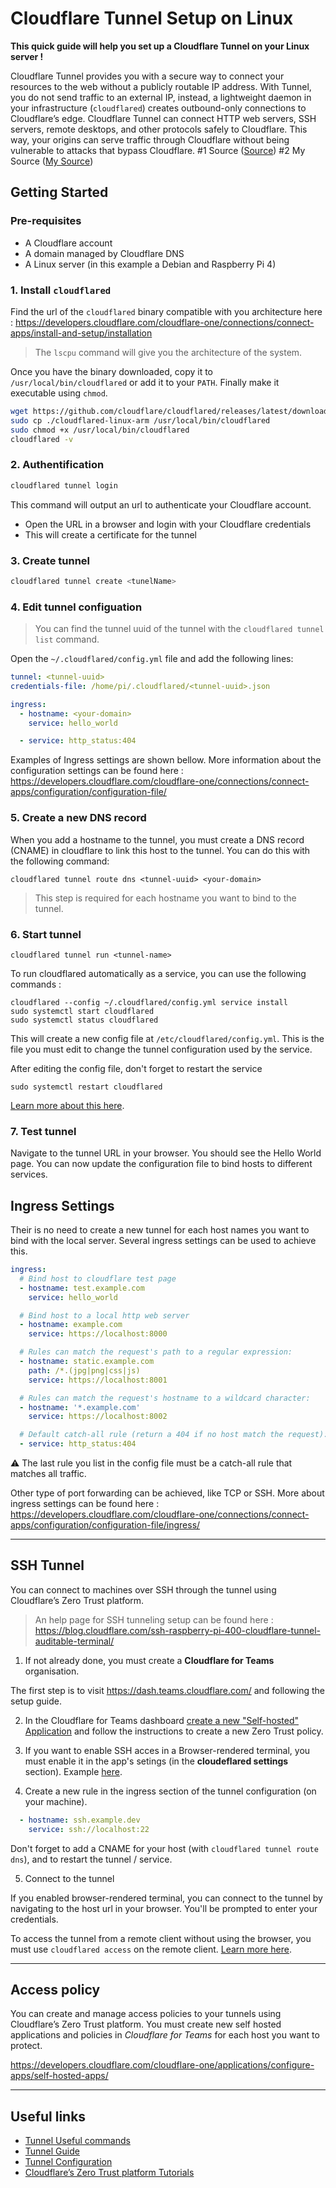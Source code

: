 # Cloudflare Tunnel Setup on Linux

**This quick guide will help you set up a Cloudflare Tunnel on your Linux server !**

Cloudflare Tunnel provides you with a secure way to connect your resources to the web without a publicly routable IP address. With Tunnel, you do not send traffic to an external IP, instead, a lightweight daemon in your infrastructure (`cloudflared`) creates outbound-only connections to Cloudflare’s edge. Cloudflare Tunnel can connect HTTP web servers, SSH servers, remote desktops, and other protocols safely to Cloudflare. This way, your origins can serve traffic through Cloudflare without being vulnerable to attacks that bypass Cloudflare.
#1 Source
([Source](https://developers.cloudflare.com/cloudflare-one/connections/connect-apps/))
#2 My Source
([My Source](https://github.com/cyclus71-pixel/cloudflare.git))

## Getting Started

### Pre-requisites

* A Cloudflare account
* A domain managed by Cloudflare DNS
* A Linux server (in this example a Debian and Raspberry Pi 4)

### 1. Install `cloudflared`

Find the url of the `cloudflared` binary compatible with you architecture here :
https://developers.cloudflare.com/cloudflare-one/connections/connect-apps/install-and-setup/installation

> The `lscpu` command will give you the architecture of the system.

Once you have the binary downloaded, copy it to `/usr/local/bin/cloudflared` or add it to your `PATH`. Finally make it executable using `chmod`.

```sh
wget https://github.com/cloudflare/cloudflared/releases/latest/download/cloudflared-linux-arm
sudo cp ./cloudflared-linux-arm /usr/local/bin/cloudflared
sudo chmod +x /usr/local/bin/cloudflared
cloudflared -v
```

### 2. Authentification

```sh
cloudflared tunnel login
```
This command will output an url to authenticate your Cloudflare account.

- Open the URL in a browser and login with your Cloudflare credentials
- This will create a certificate for the tunnel

### 3. Create tunnel

```sh
cloudflared tunnel create <tunelName>
```

### 4. Edit tunnel configuation

> You can find the tunnel uuid of the tunnel with the `cloudflared tunnel list` command.

Open the `~/.cloudflared/config.yml` file and add the following lines:

```yml
tunnel: <tunnel-uuid>
credentials-file: /home/pi/.cloudflared/<tunnel-uuid>.json 

ingress:
  - hostname: <your-domain>
    service: hello_world

  - service: http_status:404
```

Examples of Ingress settings are shown bellow. More information about the configuration settings can be found here : https://developers.cloudflare.com/cloudflare-one/connections/connect-apps/configuration/configuration-file/

### 5. Create a new DNS record

When you add a hostname to the tunnel, you must create a DNS record (CNAME) in cloudflare to link this host to the tunnel. You can do this with the following command:

```
cloudflared tunnel route dns <tunnel-uuid> <your-domain>
```

> This step is required for each hostname you want to bind to the tunnel.

### 6. Start tunnel

```
cloudflared tunnel run <tunnel-name>
```

To run cloudflared automatically as a service, you can use the following commands :

```
cloudflared --config ~/.cloudflared/config.yml service install
sudo systemctl start cloudflared
sudo systemctl status cloudflared
```
This will create a new config file at `/etc/cloudflared/config.yml`. This is the file you must edit to change the tunnel configuration used by the service.

After editing the config file, don't forget to restart the service

```
sudo systemctl restart cloudflared
```

[Learn more about this here](https://developers.cloudflare.com/cloudflare-one/connections/connect-apps/run-tunnel/as-a-service/linux/).

### 7. Test tunnel

Navigate to the tunnel URL in your browser. You should see the Hello World page. You can now update the configuration file to bind hosts to different services.


## Ingress Settings

Their is no need to create a new tunnel for each host names you want to bind with the local server. Several ingress settings can be used to achieve this.

```yml
ingress:
  # Bind host to cloudflare test page
  - hostname: test.example.com
    service: hello_world

  # Bind host to a local http web server 
  - hostname: example.com
    service: https://localhost:8000

  # Rules can match the request's path to a regular expression:
  - hostname: static.example.com
    path: /*.(jpg|png|css|js)
    service: https://localhost:8001

  # Rules can match the request's hostname to a wildcard character:
  - hostname: '*.example.com'
    service: https://localhost:8002

  # Default catch-all rule (return a 404 if no host match the request):
  - service: http_status:404
```

:warning: The last rule you list in the config file must be a catch-all rule that matches all traffic.

Other type of port forwarding can be achieved, like TCP or SSH. More about ingress settings can be found here : https://developers.cloudflare.com/cloudflare-one/connections/connect-apps/configuration/configuration-file/ingress/ 

---

## SSH Tunnel 

You can connect to machines over SSH through the tunnel using Cloudflare’s Zero Trust platform.

> An help page for SSH tunneling setup can be found here : https://blog.cloudflare.com/ssh-raspberry-pi-400-cloudflare-tunnel-auditable-terminal/

1. If not already done, you must create a **Cloudflare for Teams** organisation.

The first step is to visit https://dash.teams.cloudflare.com/ and following the setup guide.

2. In the Cloudflare for Teams dashboard [create a new "Self-hosted" Application](https://developers.cloudflare.com/cloudflare-one/tutorials/ssh/#create-a-zero-trust-policy) and follow the instructions to create a new Zero Trust policy.

4. If you want to enable SSH acces in a Browser-rendered terminal, you must enable it in the app's setings (in the **cloudeflared settings** section). Example [here](https://developers.cloudflare.com/cloudflare-one/applications/non-http/).


3. Create a new rule in the ingress section of the tunnel configuration (on your machine).

```yml
  - hostname: ssh.example.dev
    service: ssh://localhost:22
```
Don't forget to add a CNAME for your host (with `cloudflared tunnel route dns`), and to restart the tunnel / service.

5. Connect to the tunnel

If you enabled browser-rendered terminal, you can connect to the tunnel by navigating to the host url in your browser. You'll be prompted to enter your credentials.

To access the tunnel from a remote client without using the browser, you must use `cloudflared access` on the remote client. [Learn more here](https://developers.cloudflare.com/cloudflare-one/tutorials/ssh/#native-terminal).

---

## Access policy

You can create and manage access policies to your tunnels using Cloudflare’s Zero Trust platform. You must create new self hosted applications and policies in *Cloudflare for Teams* for each host you want to protect.

https://developers.cloudflare.com/cloudflare-one/applications/configure-apps/self-hosted-apps/

---

## Useful links

* [Tunnel Useful commands](https://developers.cloudflare.com/cloudflare-one/connections/connect-apps/install-and-setup/tunnel-useful-commands/)
* [Tunnel Guide](https://developers.cloudflare.com/cloudflare-one/connections/connect-apps/install-and-setup/tunnel-guide/)
* [Tunnel Configuration](https://developers.cloudflare.com/cloudflare-one/connections/connect-apps/configuration/configuration-file/)
* [Cloudflare’s Zero Trust platform Tutorials](https://developers.cloudflare.com/cloudflare-one/tutorials/)
